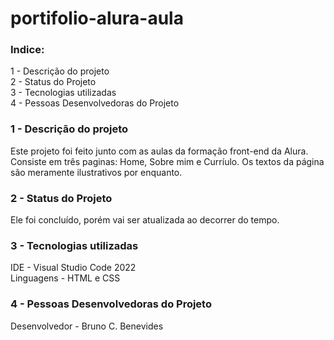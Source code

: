 # portifolio-alura-aula

### Indice:

1 - Descrição do projeto
<br>
2 - Status do Projeto
<br>
3 - Tecnologias utilizadas
<br>
4 - Pessoas Desenvolvedoras do Projeto
<br>

### 1 - Descrição do projeto

Este projeto foi feito junto com as aulas da formação front-end da Alura.
Consiste em três paginas: Home, Sobre mim e Curríulo. Os textos da página são meramente ilustrativos por enquanto.

### 2 - Status do Projeto

Ele foi concluído, porém vai ser atualizada ao decorrer do tempo.


### 3 - Tecnologias utilizadas

IDE - Visual Studio Code 2022
<br>
Linguagens  - HTML e CSS


### 4 - Pessoas Desenvolvedoras do Projeto

Desenvolvedor - Bruno C. Benevides
